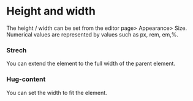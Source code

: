 # Height and widthThe height / width can be set from the editor page\> Appearance\> Size. Numerical values are represented by values such as px, rem, em,%.### StrechYou can extend the element to the full width of the parent element.### Hug-contentYou can set the width to fit the element.